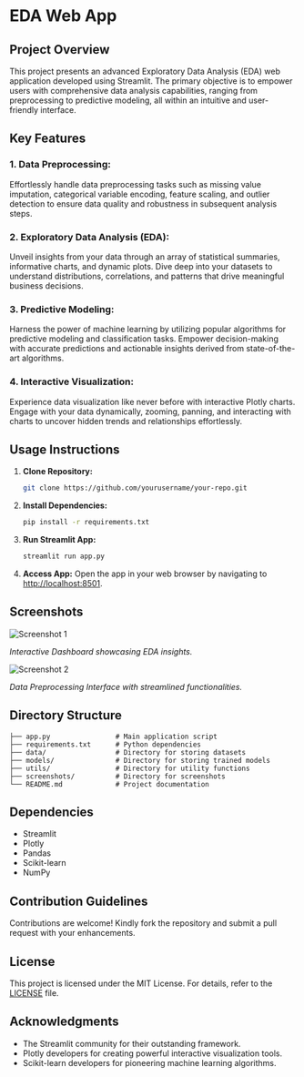 # EDA Web App

## Project Overview

This project presents an advanced Exploratory Data Analysis (EDA) web application developed using Streamlit. The primary objective is to empower users with comprehensive data analysis capabilities, ranging from preprocessing to predictive modeling, all within an intuitive and user-friendly interface.

## Key Features

### 1. Data Preprocessing:
Effortlessly handle data preprocessing tasks such as missing value imputation, categorical variable encoding, feature scaling, and outlier detection to ensure data quality and robustness in subsequent analysis steps.

### 2. Exploratory Data Analysis (EDA):
Unveil insights from your data through an array of statistical summaries, informative charts, and dynamic plots. Dive deep into your datasets to understand distributions, correlations, and patterns that drive meaningful business decisions.

### 3. Predictive Modeling:
Harness the power of machine learning by utilizing popular algorithms for predictive modeling and classification tasks. Empower decision-making with accurate predictions and actionable insights derived from state-of-the-art algorithms.

### 4. Interactive Visualization:
Experience data visualization like never before with interactive Plotly charts. Engage with your data dynamically, zooming, panning, and interacting with charts to uncover hidden trends and relationships effortlessly.

## Usage Instructions

1. **Clone Repository:**
   ```bash
   git clone https://github.com/yourusername/your-repo.git
   ```

2. **Install Dependencies:**
   ```bash
   pip install -r requirements.txt
   ```

3. **Run Streamlit App:**
   ```bash
   streamlit run app.py
   ```

4. **Access App:**
   Open the app in your web browser by navigating to [http://localhost:8501](http://localhost:8501).

## Screenshots

![Screenshot 1](https://example.com/screenshot1.png)

*Interactive Dashboard showcasing EDA insights.*

![Screenshot 2](https://example.com/screenshot2.png)

*Data Preprocessing Interface with streamlined functionalities.*

## Directory Structure

```
├── app.py                # Main application script
├── requirements.txt      # Python dependencies
├── data/                 # Directory for storing datasets
├── models/               # Directory for storing trained models
├── utils/                # Directory for utility functions
├── screenshots/          # Directory for screenshots
└── README.md             # Project documentation
```

## Dependencies

- Streamlit
- Plotly
- Pandas
- Scikit-learn
- NumPy

## Contribution Guidelines

Contributions are welcome! Kindly fork the repository and submit a pull request with your enhancements.

## License

This project is licensed under the MIT License. For details, refer to the [LICENSE](LICENSE) file.

## Acknowledgments

- The Streamlit community for their outstanding framework.
- Plotly developers for creating powerful interactive visualization tools.
- Scikit-learn developers for pioneering machine learning algorithms.
